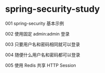 # spring-security-study

001 spring-security 基本示例

002 使用固定 admin:admin 登录

003 只要用户名和密码相同就可以登录

004 随便什么用户名和密码都可以登录

005 使用 Redis 共享 HTTP Session
